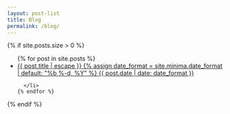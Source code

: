 ```yaml
---
layout: post-list
title: Blog
permalink: /blog/
---
```


{% if site.posts.size > 0 %}
  <ul class="post-list">
    {% for post in site.posts %}
      <li>
        <a class="post-link" href="{{ post.url | relative_url }}">
            {{ post.title | escape }}
            {% assign date_format = site.minima.date_format | default: "%b %-d, %Y" %}
            <span class="post-meta">{{ post.date | date: date_format }}</span>
        </a>
        
      </li>
    {% endfor %}
  </ul>
{% endif %}